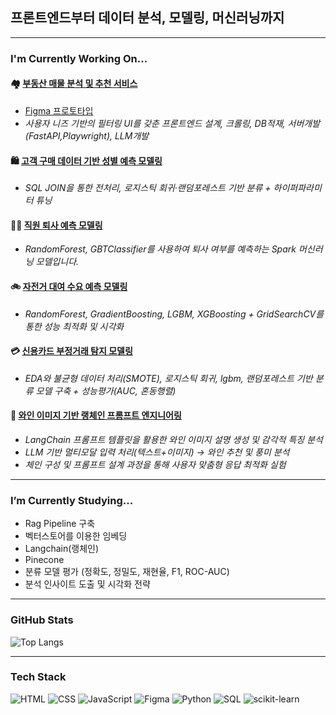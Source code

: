 ##  프론트엔드부터 데이터 분석, 모델링, 머신러닝까지
---
###  I'm Currently Working On...

#### 🏘️ [**부동산 매물 분석 및 추천 서비스**](https://telkem.github.io/project_1st/)
- [ Figma 프로토타입](https://www.figma.com/proto/LvYOllXAS1JcqlT6f1ODB4/2%EC%B0%A8-%ED%94%84%EB%A1%9C%EC%A0%9D%ED%8A%B8-%ED%94%84%EB%A1%9C%ED%86%A0%ED%83%80%EC%9E%85?node-id=4-3&t=tRrX9b6JnWKh9wfv-0&scaling=scale-down&content-scaling=fixed&page-id=0%3A1&starting-point-node-id=4%3A3)
-  *사용자 니즈 기반의 필터링 UI를 갖춘 프론트엔드 설계, 크롤링, DB적재, 서버개발(FastAPI,Playwright), LLM개발*

#### 🛍️ [**고객 구매 데이터 기반 성별 예측 모델링**](https://github.com/minsangggg/hipython_rep/tree/main/%EB%B6%84%EB%A5%98%EC%98%88%EC%B8%A1%EB%AA%A8%EB%8D%B8_%EB%A8%B8%EC%8B%A0%EB%9F%AC%EB%8B%9D)
-  *SQL JOIN을 통한 전처리, 로지스틱 회귀·랜덤포레스트 기반 분류 + 하이퍼파라미터 튜닝*

#### 🧑‍💼 [**직원 퇴사 예측 모델링**](https://github.com/minsangggg/Spark/blob/main/workspace/09_%EC%A7%81%EC%9B%90%20%ED%87%B4%EC%82%AC%20%EC%98%88%EC%B8%A1%20%EB%AA%A8%EB%8D%B8%20%EA%B5%AC%ED%98%84.ipynb)
-  *RandomForest, GBTClassifier를 사용하여 퇴사 여부를 예측하는 Spark 머신러닝 모델입니다.*

#### 🚲 [**자전거 대여 수요 예측 모델링**](https://github.com/minsangggg/Machine_Running-Ai-/blob/main/Study/15.%EC%9E%90%EC%A0%84%EA%B1%B0%EB%8C%80%EC%97%AC%EB%9F%89%20%EC%98%88%EC%B8%A1%EB%AA%A8%EB%8D%B8.ipynb)
-  *RandomForest, GradientBoosting, LGBM, XGBoosting + GridSearchCV를 통한 성능 최적화 및 시각화*

#### 💳 [**신용카드 부정거래 탐지 모델링**](https://github.com/minsangggg/Machine_Running-Ai-/blob/main/%EB%B6%84%EB%A5%98%EC%98%88%EC%B8%A1%EB%AA%A8%EB%8D%B8/%EB%B6%84%EB%A5%98%EC%98%88%EC%B8%A1%EB%AA%A8%EB%8D%B8_%EC%8B%A0%EC%9A%A9%EC%B9%B4%EB%93%9C%20%EB%B6%80%EC%A0%95%EA%B1%B0%EB%9E%98.ipynb)
-  *EDA와 불균형 데이터 처리(SMOTE), 로지스틱 회귀, lgbm, 랜덤포레스트 기반 분류 모델 구축 + 성능평가(AUC, 혼동행렬)*

#### 🔗 [**와인 이미지 기반 랭체인 프롬프트 엔지니어링**](https://github.com/minsangggg/Machine_Running-Ai-/blob/main/LLM/22.%EC%99%80%EC%9D%B8%EC%9D%B4%EB%AF%B8%EC%A7%80_%EB%9E%AD%EC%B2%B4%EC%9D%B8%ED%94%84%EB%A1%AC%ED%94%84%ED%8A%B8.ipynb)
- *LangChain 프롬프트 템플릿을 활용한 와인 이미지 설명 생성 및 감각적 특징 분석*
- *LLM 기반 멀티모달 입력 처리(텍스트+이미지) → 와인 추천 및 풍미 분석*
- *체인 구성 및 프롬프트 설계 과정을 통해 사용자 맞춤형 응답 최적화 실험*



---

###  I’m Currently Studying...

- Rag Pipeline 구축 
- 벡터스토어를 이용한 임베딩 
- Langchain(랭체인)
- Pinecone
- 분류 모델 평가 (정확도, 정밀도, 재현율, F1, ROC-AUC)
- 분석 인사이트 도출 및 시각화 전략

---

###  GitHub Stats

![Top Langs](https://github-readme-stats.vercel.app/api/top-langs/?username=minsangggg&layout=compact&theme=default)

---

###  Tech Stack

![HTML](https://img.shields.io/badge/HTML5-E34F26?style=for-the-badge&logo=html5&logoColor=white)
![CSS](https://img.shields.io/badge/CSS3-1572B6?style=for-the-badge&logo=css3&logoColor=white)
![JavaScript](https://img.shields.io/badge/JavaScript-F7DF1E?style=for-the-badge&logo=javascript&logoColor=black)
![Figma](https://img.shields.io/badge/Figma-F24E1E?style=for-the-badge&logo=figma&logoColor=white)
![Python](https://img.shields.io/badge/Python-3776AB?style=for-the-badge&logo=python&logoColor=white)
![SQL](https://img.shields.io/badge/SQL-4479A1?style=for-the-badge&logo=mysql&logoColor=white)
![scikit-learn](https://img.shields.io/badge/Scikit--Learn-F7931E?style=for-the-badge&logo=scikit-learn&logoColor=white)
